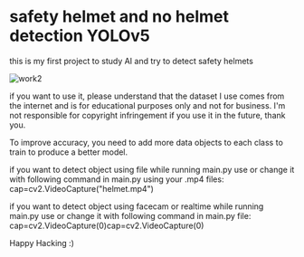 # safety helmet and no helmet detection YOLOv5
this is my first project to study AI and try to detect safety helmets

![work2](https://user-images.githubusercontent.com/78607405/216264445-285e80de-393e-4767-9ea0-b871b5d2f731.jpg)

if you want to use it, please understand that the dataset I use comes from the internet and is for educational purposes only and not for business. I'm not responsible for copyright infringement if you use it in the future, thank you.

To improve accuracy, you need to add more data objects to each class to train to produce a better model.

if you want to detect object using file while running main.py
use or change it with following command in main.py using your .mp4 files:
cap=cv2.VideoCapture("helmet.mp4")

if you want to detect object using facecam or realtime while running main.py 
use or change it with following command in main.py file:
cap=cv2.VideoCapture(0)cap=cv2.VideoCapture(0)

Happy Hacking :)
